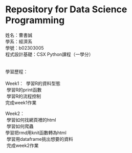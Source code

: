 # Repository for Data Science Programming

姓名：曹書誠<br />
學系：經濟系<br />
學號：b02303005<br />
程式設計基礎：CSX Python課程（一學分）
<br />
<br />
<br />
學習歷程：<br />
<br />
  Week1：
  學習R的資料型態<br />
  學習R的print函數<br />
  學習R的流程控制<br />
  完成week1作業<br />
  
  
  Week2：<br />
  學習如何找網頁裡的html<br />
  學習如何爬蟲<br />
  學習把rmd用knit函數轉為html<br />
  學習用dataframe挑出想要的資料<br />
  完成week2作業<br />
